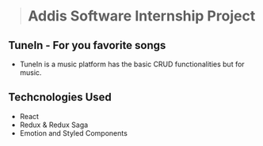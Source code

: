 > # Addis Software Internship Project

## TuneIn - For you favorite songs

- TuneIn is a music platform has the basic CRUD functionalities but for music.


## Techcnologies Used

- React
- Redux & Redux Saga
- Emotion and Styled Components
